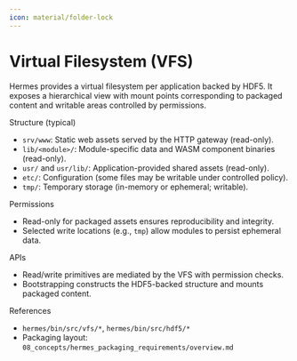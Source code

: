 ```yaml
---
icon: material/folder-lock
---
```


# Virtual Filesystem (VFS)

Hermes provides a virtual filesystem per application backed by HDF5. It exposes a hierarchical view with mount points corresponding to packaged content and writable areas controlled by permissions.

Structure (typical)
- `srv/www`: Static web assets served by the HTTP gateway (read-only).
- `lib/<module>/`: Module-specific data and WASM component binaries (read-only).
- `usr/` and `usr/lib/`: Application-provided shared assets (read-only).
- `etc/`: Configuration (some files may be writable under controlled policy).
- `tmp/`: Temporary storage (in-memory or ephemeral; writable).

Permissions
- Read-only for packaged assets ensures reproducibility and integrity.
- Selected write locations (e.g., `tmp`) allow modules to persist ephemeral data.

APIs
- Read/write primitives are mediated by the VFS with permission checks.
- Bootstrapping constructs the HDF5-backed structure and mounts packaged content.

References
- `hermes/bin/src/vfs/*`, `hermes/bin/src/hdf5/*`
- Packaging layout: `08_concepts/hermes_packaging_requirements/overview.md`
